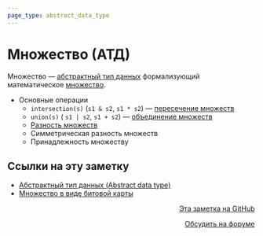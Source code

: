```yaml
---
page_type: abstract_data_type
---
```


# Множество (АТД)

Множество — [абстрактный тип данных](20221023123217.md) формализующий математическое [множество](20221031233633.md).

- Основные операции
    - `intersection(s)` (`s1 & s2`, `s1 * s2`) — [пересечение множеств](20221102002259.md)
    - `union(s)` ( `s1 | s2`, `s1 + s2`) — [объединение множеств](20221106003014.md)
    - [Разность множеств](20221120191341.md)
    - Симметрическая разность множеств
    - Принадлежность множеству



## Ссылки на эту заметку

* [Абстрактный тип данных (Abstract data type)](20221023123217.md)
* [Множество в виде битовой карты](20221122204033.md)


<p v-pre style="text-align: right">
  <a href="https://github.com/Kverde/algorithms/blob/main/source/20221120145107.md" target="_blank">
  Эта заметка на GitHub
  </a>
</p>



<p v-pre style="text-align: right">
  <a href="https://discourse.comtext.space/new-topic?title=%D0%9C%D0%BD%D0%BE%D0%B6%D0%B5%D1%81%D1%82%D0%B2%D0%BE%20%28%D0%90%D0%A2%D0%94%29&body=&category=algorithm" target="_blank">
  Обсудить на форуме
  </a>
</p>
